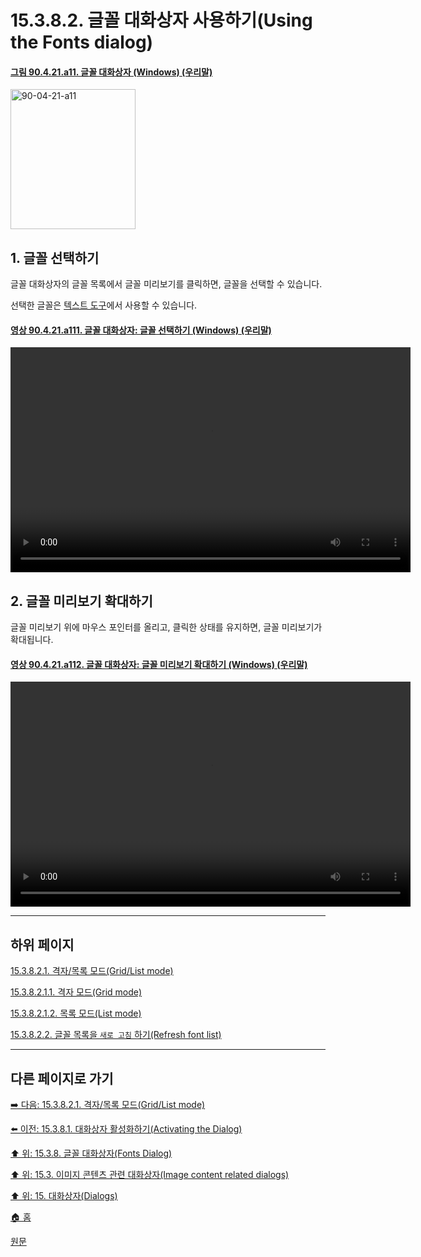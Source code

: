 # 15.3.8.2. 글꼴 대화상자 사용하기(Using the Fonts dialog)

<a id="90-04-21-a11"></a>

#### [그림 90.4.21.a11. 글꼴 대화상자 (Windows) (우리말)](./90-04-0021-fonts.md#90-04-21-a11)
<img width="200" height="224" alt="90-04-21-a11" src="https://github.com/user-attachments/assets/180697a7-fb8a-46fe-acca-70954e2b61ca" />

<a id="15-03-08-02-s1"></a>

## 1. 글꼴 선택하기
글꼴 대화상자의 글꼴 목록에서 글꼴 미리보기를 클릭하면, 글꼴을 선택할 수 있습니다.

선택한 글꼴은 [텍스트 도구](./14-05-06-00-text.md)에서 사용할 수 있습니다.

<a id="90-04-21-a111"></a>

#### [영상 90.4.21.a111. 글꼴 대화상자: 글꼴 선택하기 (Windows) (우리말)](./90-04-0021-fonts.md#90-04-21-a111)
<video controls="controls" width="640" height="360" src="https://github.com/user-attachments/assets/6248379d-e67a-4a83-bd66-327b144e3562"></video>

<a id="15-03-08-02-s2"></a>

## 2. 글꼴 미리보기 확대하기
글꼴 미리보기 위에 마우스 포인터를 올리고, 클릭한 상태를 유지하면, 글꼴 미리보기가 확대됩니다.

<a id="90-04-21-a112"></a>

#### [영상 90.4.21.a112. 글꼴 대화상자: 글꼴 미리보기 확대하기 (Windows) (우리말)](./90-04-0021-fonts.md#90-04-21-a112)
<video controls="controls" width="640" height="360" src="https://github.com/user-attachments/assets/a8d69ec8-57d0-456e-abe6-553fd5cb4cec"></video>

***

## 하위 페이지

[15.3.8.2.1. 격자/목록 모드(Grid/List mode)](./15-03-08-02-01-00-grid_n_list_mode.md)

[15.3.8.2.1.1. 격자 모드(Grid mode)](./15-03-08-02-01-01-grid_mode.md)

[15.3.8.2.1.2. 목록 모드(List mode)](./15-03-08-02-01-02-list_mode.md)

[15.3.8.2.2. 글꼴 목록을 `새로 고침` 하기(Refresh font list)](./15-03-08-02-02-refresh_font_list.md)

***

## 다른 페이지로 가기

[➡️ 다음: 15.3.8.2.1. 격자/목록 모드(Grid/List mode)](./15-03-08-02-01-00-grid_n_list_mode.md)

[⬅️ 이전: 15.3.8.1. 대화상자 활성화하기(Activating the Dialog)](./15-03-08-01-activating_the_dialog.md)

[⬆️ 위: 15.3.8. 글꼴 대화상자(Fonts Dialog)](./15-03-08-00-fonts_dialog.md)

[⬆️ 위: 15.3. 이미지 콘텐츠 관련 대화상자(Image content related dialogs)](./15-03-00-image-content-related-dialogs.md)

[⬆️ 위: 15. 대화상자(Dialogs)](./15-00-dialogs.md)

[🏠 홈](./00-home.md)

[원문](https://docs.gimp.org/2.10/ko/gimp-font-dialog.html#gimp-font-dialog-using)